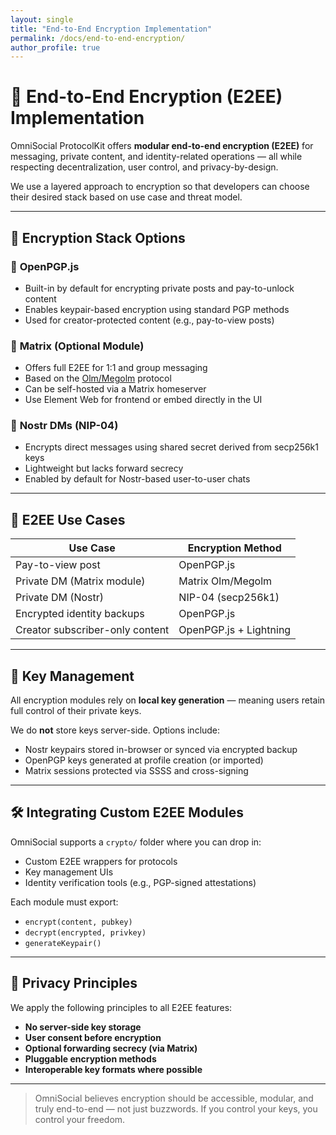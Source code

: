 ```yaml
---
layout: single
title: "End-to-End Encryption Implementation"
permalink: /docs/end-to-end-encryption/
author_profile: true
---
```


# 🔐 End-to-End Encryption (E2EE) Implementation

OmniSocial ProtocolKit offers **modular end-to-end encryption (E2EE)** for messaging, private content, and identity-related operations — all while respecting decentralization, user control, and privacy-by-design.

We use a layered approach to encryption so that developers can choose their desired stack based on use case and threat model.

---

## 🧩 Encryption Stack Options

### 🔑 **OpenPGP.js**
- Built-in by default for encrypting private posts and pay-to-unlock content
- Enables keypair-based encryption using standard PGP methods
- Used for creator-protected content (e.g., pay-to-view posts)

### 📨 **Matrix (Optional Module)**
- Offers full E2EE for 1:1 and group messaging
- Based on the [Olm/Megolm](https://matrix.org/docs/spec/) protocol
- Can be self-hosted via a Matrix homeserver
- Use Element Web for frontend or embed directly in the UI

### 📡 **Nostr DMs (NIP-04)**
- Encrypts direct messages using shared secret derived from secp256k1 keys
- Lightweight but lacks forward secrecy
- Enabled by default for Nostr-based user-to-user chats

---

## 🔧 E2EE Use Cases

| Use Case                          | Encryption Method     |
|----------------------------------|------------------------|
| Pay-to-view post                 | OpenPGP.js            |
| Private DM (Matrix module)       | Matrix Olm/Megolm     |
| Private DM (Nostr)               | NIP-04 (secp256k1)     |
| Encrypted identity backups       | OpenPGP.js            |
| Creator subscriber-only content  | OpenPGP.js + Lightning|

---

## 📁 Key Management

All encryption modules rely on **local key generation** — meaning users retain full control of their private keys.

We do **not** store keys server-side. Options include:
- Nostr keypairs stored in-browser or synced via encrypted backup
- OpenPGP keys generated at profile creation (or imported)
- Matrix sessions protected via SSSS and cross-signing

---

## 🛠️ Integrating Custom E2EE Modules

OmniSocial supports a `crypto/` folder where you can drop in:
- Custom E2EE wrappers for protocols
- Key management UIs
- Identity verification tools (e.g., PGP-signed attestations)

Each module must export:
- `encrypt(content, pubkey)`
- `decrypt(encrypted, privkey)`
- `generateKeypair()`

---

## 🧪 Privacy Principles

We apply the following principles to all E2EE features:

- **No server-side key storage**
- **User consent before encryption**
- **Optional forwarding secrecy (via Matrix)**
- **Pluggable encryption methods**
- **Interoperable key formats where possible**

---

> OmniSocial believes encryption should be accessible, modular, and truly end-to-end — not just buzzwords. If you control your keys, you control your freedom.
